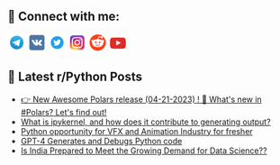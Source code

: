 ## 🔎 Connect with me:
[<img src="https://github.com/bullbesh/bullbesh/blob/main/images/Telegram.png" width="32" height="32" />](https://t.me/bullbesh)
[<img src="https://github.com/bullbesh/bullbesh/blob/main/images/VK.png" width="32" height="32" />](https://vk.com/bullbesh)
[<img src="https://github.com/bullbesh/bullbesh/blob/main/images/Twitter.png" width="32" height="32" />](https://twitter.com/bullbesh1)
[<img src="https://github.com/bullbesh/bullbesh/blob/main/images/Instagram.png" width="32" height="32" />](https://www.instagram.com/bullbesh)
[<img src="https://github.com/bullbesh/bullbesh/blob/main/images/Reddit.png" width="32" height="32" />](https://www.reddit.com/user/bullbesh)
[<img src="https://github.com/bullbesh/bullbesh/blob/main/images/YouTube.png" width="32" height="32" />](https://www.youtube.com/channel/UCtfjRs6uzgq5mfm8S06WTcg)

## 📕 Latest r/Python Posts
<!-- BLOG-POST-LIST:START -->
- [👉 New Awesome Polars release &lpar;04-21-2023&rpar; ! 🚀 What&#39;s new in #Polars? Let&#39;s find out!](https://www.reddit.com/r/Python/comments/12tueof/new_awesome_polars_release_04212023_whats_new_in/)
- [What is ipykernel, and how does it contribute to generating output?](https://www.reddit.com/r/Python/comments/12tu9w5/what_is_ipykernel_and_how_does_it_contribute_to/)
- [Python opportunity for VFX and Animation Industry for fresher](https://www.reddit.com/r/Python/comments/12ttq3q/python_opportunity_for_vfx_and_animation_industry/)
- [GPT-4 Generates and Debugs Python code](https://www.reddit.com/r/Python/comments/12ttjp7/gpt4_generates_and_debugs_python_code/)
- [Is India Prepared to Meet the Growing Demand for Data Science??](https://www.reddit.com/r/Python/comments/12tstjo/is_india_prepared_to_meet_the_growing_demand_for/)
<!-- BLOG-POST-LIST:END -->
